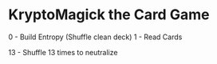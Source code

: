# KryptoMagick the Card Game

0 - Build Entropy (Shuffle clean deck)
1 - Read Cards

13 - Shuffle 13 times to neutralize
